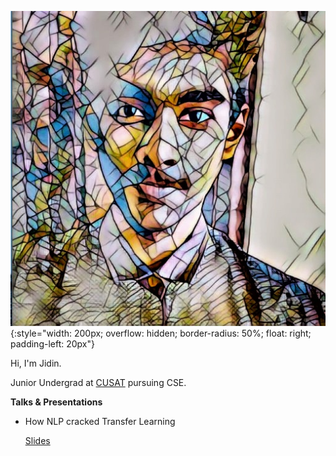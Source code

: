 

![Jidin Dinesh](/img/dp.jpeg){:style="width: 200px; overflow: hidden; border-radius: 50%; float: right; padding-left: 20px"}

Hi, I'm Jidin.

Junior Undergrad at [CUSAT](https://cusat.ac.in/) pursuing CSE. 

**Talks & Presentations**

* How NLP cracked Transfer Learning

    [Slides](http://bit.do/eSvDp)

<div style="margin: 150px;"></div>
